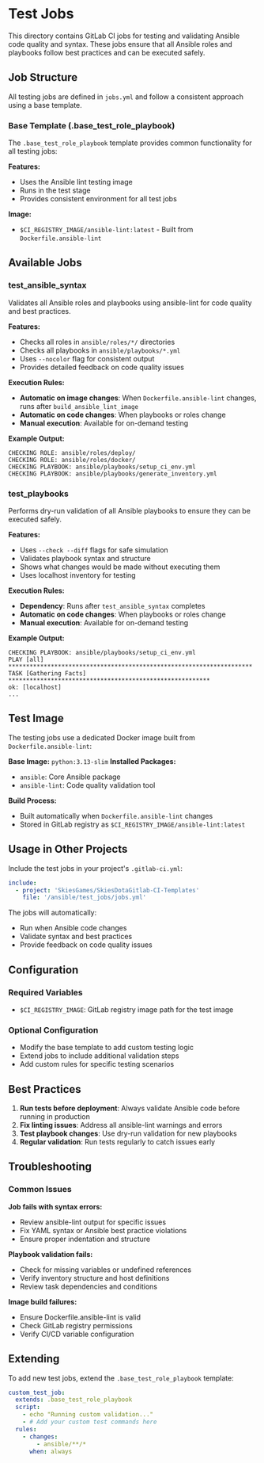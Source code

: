# Test Jobs

This directory contains GitLab CI jobs for testing and validating Ansible code quality and syntax. These jobs ensure that all Ansible roles and playbooks follow best practices and can be executed safely.

## Job Structure

All testing jobs are defined in `jobs.yml` and follow a consistent approach using a base template.

### Base Template (.base_test_role_playbook)

The `.base_test_role_playbook` template provides common functionality for all testing jobs:

**Features:**
- Uses the Ansible lint testing image
- Runs in the test stage
- Provides consistent environment for all test jobs

**Image:**
- `$CI_REGISTRY_IMAGE/ansible-lint:latest` - Built from `Dockerfile.ansible-lint`

## Available Jobs

### test_ansible_syntax
Validates all Ansible roles and playbooks using ansible-lint for code quality and best practices.

**Features:**
- Checks all roles in `ansible/roles/*/` directories
- Checks all playbooks in `ansible/playbooks/*.yml`
- Uses `--nocolor` flag for consistent output
- Provides detailed feedback on code quality issues

**Execution Rules:**
- **Automatic on image changes**: When `Dockerfile.ansible-lint` changes, runs after `build_ansible_lint_image`
- **Automatic on code changes**: When playbooks or roles change
- **Manual execution**: Available for on-demand testing

**Example Output:**
```
CHECKING ROLE: ansible/roles/deploy/
CHECKING ROLE: ansible/roles/docker/
CHECKING PLAYBOOK: ansible/playbooks/setup_ci_env.yml
CHECKING PLAYBOOK: ansible/playbooks/generate_inventory.yml
```

### test_playbooks
Performs dry-run validation of all Ansible playbooks to ensure they can be executed safely.

**Features:**
- Uses `--check --diff` flags for safe simulation
- Validates playbook syntax and structure
- Shows what changes would be made without executing them
- Uses localhost inventory for testing

**Execution Rules:**
- **Dependency**: Runs after `test_ansible_syntax` completes
- **Automatic on code changes**: When playbooks or roles change
- **Manual execution**: Available for on-demand testing

**Example Output:**
```
CHECKING PLAYBOOK: ansible/playbooks/setup_ci_env.yml
PLAY [all] *********************************************************************
TASK [Gathering Facts] *********************************************************
ok: [localhost]
...
```

## Test Image

The testing jobs use a dedicated Docker image built from `Dockerfile.ansible-lint`:

**Base Image:** `python:3.13-slim`
**Installed Packages:**
- `ansible`: Core Ansible package
- `ansible-lint`: Code quality validation tool

**Build Process:**
- Built automatically when `Dockerfile.ansible-lint` changes
- Stored in GitLab registry as `$CI_REGISTRY_IMAGE/ansible-lint:latest`

## Usage in Other Projects

Include the test jobs in your project's `.gitlab-ci.yml`:

```yaml
include:
  - project: 'SkiesGames/SkiesDotaGitlab-CI-Templates'
    file: '/ansible/test_jobs/jobs.yml'
```

The jobs will automatically:
- Run when Ansible code changes
- Validate syntax and best practices
- Provide feedback on code quality issues

## Configuration

### Required Variables
- `$CI_REGISTRY_IMAGE`: GitLab registry image path for the test image

### Optional Configuration
- Modify the base template to add custom testing logic
- Extend jobs to include additional validation steps
- Add custom rules for specific testing scenarios

## Best Practices

1. **Run tests before deployment**: Always validate Ansible code before running in production
2. **Fix linting issues**: Address all ansible-lint warnings and errors
3. **Test playbook changes**: Use dry-run validation for new playbooks
4. **Regular validation**: Run tests regularly to catch issues early

## Troubleshooting

### Common Issues

**Job fails with syntax errors:**
- Review ansible-lint output for specific issues
- Fix YAML syntax or Ansible best practice violations
- Ensure proper indentation and structure

**Playbook validation fails:**
- Check for missing variables or undefined references
- Verify inventory structure and host definitions
- Review task dependencies and conditions

**Image build failures:**
- Ensure Dockerfile.ansible-lint is valid
- Check GitLab registry permissions
- Verify CI/CD variable configuration

## Extending

To add new test jobs, extend the `.base_test_role_playbook` template:

```yaml
custom_test_job:
  extends: .base_test_role_playbook
  script:
    - echo "Running custom validation..."
    - # Add your custom test commands here
  rules:
    - changes:
        - ansible/**/*
      when: always
``` 